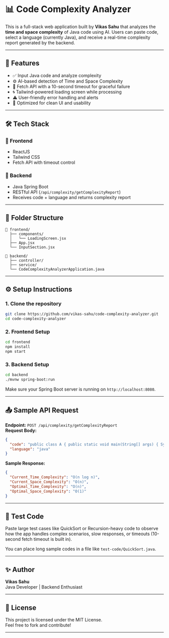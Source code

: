 
# 📊 Code Complexity Analyzer

This is a full-stack web application built by **Vikas Sahu** that analyzes the **time and space complexity** of Java code using AI. Users can paste code, select a language (currently Java), and receive a real-time complexity report generated by the backend.

---

## 🚀 Features

- ✅ Input Java code and analyze complexity  
- ⚙️ AI-based detection of Time and Space Complexity  
- 🔁 Fetch API with a 10-second timeout for graceful failure  
- 🌀 Tailwind-powered loading screen while processing  
- ⚠️ User-friendly error handling and alerts  
- 🎯 Optimized for clean UI and usability  

---

## 🛠️ Tech Stack

### 🔹 Frontend
- ReactJS
- Tailwind CSS
- Fetch API with timeout control

### 🔹 Backend
- Java Spring Boot
- RESTful API (`/api/complexity/getComplexityReport`)
- Receives code + language and returns complexity report

---

## 📁 Folder Structure

```
📁 frontend/
  ├── components/
  │   └── LoadingScreen.jsx
  ├── App.jsx
  └── InputSection.jsx

📁 backend/
  ├── controller/
  ├── service/
  └── CodeComplexityAnalyzerApplication.java
```

---

## ⚙️ Setup Instructions

### 1. Clone the repository

```bash
git clone https://github.com/vikas-sahu/code-complexity-analyzer.git
cd code-complexity-analyzer
```

### 2. Frontend Setup

```bash
cd frontend
npm install
npm start
```

### 3. Backend Setup

```bash
cd backend
./mvnw spring-boot:run
```

Make sure your Spring Boot server is running on `http://localhost:8080`.

---

## 📤 Sample API Request

**Endpoint:** `POST /api/complexity/getComplexityReport`  
**Request Body:**
```json
{
  "code": "public class A { public static void main(String[] args) { System.out.println(\"Hello\"); } }",
  "language": "java"
}
```

**Sample Response:**
```json
{
  "Current_Time_Complexity": "O(n log n)",
  "Current_Space_Complexity": "O(n)",
  "Optimal_Time_Complexity": "O(n)",
  "Optimal_Space_Complexity": "O(1)"
}
```

---

## 🧪 Test Code

Paste large test cases like QuickSort or Recursion-heavy code to observe how the app handles complex scenarios, slow responses, or timeouts (10-second fetch timeout is built in).

You can place long sample codes in a file like `test-code/QuickSort.java`.

---

## ✨ Author

**Vikas Sahu**  
Java Developer | Backend Enthusiast  

---

## 📝 License

This project is licensed under the MIT License.  
Feel free to fork and contribute!

---

